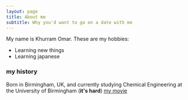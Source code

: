 ```yaml
---
layout: page
title: About me
subtitle: Why you'd want to go on a date with me
---
```


My name is Khurram Omar. These are my hobbies:

- Learning new things
- Learning japanese 

### my history

Born in Birmingham, UK, and currently studying Chemical Engineering at the University of Birmingham (**it's hard**) [my movie](https://www.birmingham.ac.uk/schools/chemical-engineering/index.aspx) 
